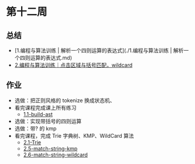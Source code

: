 # 第十二周

## 总结

- [1.编程与算法训练 | 解析一个四则运算的表达式](./1.编程与算法训练 | 解析一个四则运算的表达式.md)
- [2.编程与算法训练｜点击区域与括号匹配，wildcard](./2.编程与算法训练｜点击区域与括号匹配，wildcard.md)

## 作业

- 选做：把正则风格的 tokenize 换成状态机、
- 看完课程完成课上所有练习
  - [1.1-build-ast](./1.1-build-ast.html)
- 选做：实现带括号的四则运算
- 选做：带? 的 kmp
- 看完课程，完成 Trie 字典树、KMP、WildCard 算法
  - [2.1-Trie](./2.1-Trie.html)
  - [2.5-match-string-kmp](./2.5-match-string-kmp.html)
  - [2.6-match-string-wildcard](./2.6-match-string-wildcard.html)


